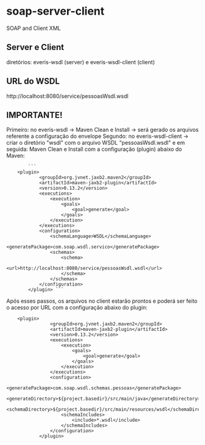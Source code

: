 # soap-server-client
SOAP and Client XML
## Server e Client
diretórios: everis-wsdl (server) e everis-wsdl-client (client)
## URL do WSDL
http://localhost:8080/service/pessoasWsdl.wsdl
## IMPORTANTE!
Primeiro: no everis-wsdl -> Maven Clean e Install -> será gerado os arquivos referente a configuração do envelope
Segundo: no everis-wsdl-client -> criar o diretório "wsdl" com o arquivo WSDL "pessoasWsdl.wsdl" e em seguida: Maven Clean e Install com a configuração (plugin) abaixo do Maven:

	        ```
		<plugin>
                <groupId>org.jvnet.jaxb2.maven2</groupId>
                <artifactId>maven-jaxb2-plugin</artifactId>
                <version>0.13.2</version>
                <executions>
                    <execution>
                        <goals>
                            <goal>generate</goal>
                        </goals>
                    </execution>
                </executions>
                <configuration>
                    <schemaLanguage>WSDL</schemaLanguage>
                    <generatePackage>com.soap.wsdl.servico</generatePackage>
                    <schemas>
                        <schema>
                            <url>http://localhost:8080/service/pessoasWsdl.wsdl</url>
                        </schema>
                    </schemas>
                </configuration>
            </plugin> ```

Após esses passos, os arquivos no client estarão prontos e poderá ser feito o acesso por URL com a configuração abaixo do plugin:

```
    <plugin>
				<groupId>org.jvnet.jaxb2.maven2</groupId>
				<artifactId>maven-jaxb2-plugin</artifactId>
				<version>0.13.2</version>
				<executions>
					<execution>
						<goals>
							<goal>generate</goal>
						</goals>
					</execution>
				</executions>
				<configuration>
					<generatePackage>com.soap.wsdl.schemas.pessoas</generatePackage>
					<generateDirectory>${project.basedir}/src/main/java</generateDirectory>
					<schemaDirectory>${project.basedir}/src/main/resources/wsdl</schemaDirectory>
					<schemaIncludes>
						<include>*.wsdl</include>
					</schemaIncludes>
				</configuration>
			</plugin>
```
